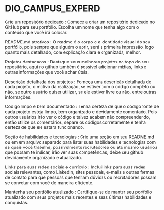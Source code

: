 # DIO_CAMPUS_EXPERD

Crie um repositório dedicado : Comece a criar um repositório dedicado no GitHub para seu portfólio. Escolha um nome que tenha algo com o conteúdo que você irá colocar.

README.md atrativos : O readme é o corpo e a identidade visual do seu portfólio, pois sempre que alguém o abrir, será a primeira impressão, logo quanto mais detalhado, com explicação clara e organizada, melhor.

Projetos destacados : Destaque seus melhores projetos no topo do seu repositório, aqui no github também é possível adicionar mídias, links e outras informações que você achar úteis.

Descrição detalhada dos projetos : Forneça uma descrição detalhada de cada projeto, o motivo da realização, se estiver com o código completo ou não, se outro usuário quiser utilizar, se ele estiver livre ou não, entre outras informações.

Código limpo e bem documentado : Tenha certeza de que o código fonte de cada projeto esteja limpo, bem organizado e devidamente comentado. Pois outros usuários irão ver o código e talvez acabem não compreendendo, então utilize os comentários, separe os códigos corretamente e tenha certeza de que ele estará funcionando.

Seção de habilidades e tecnologias : Crie uma seção em seu README.md ou em um arquivo separado para listar suas habilidades e tecnologias com as quais você trabalha, possivelmente recrutadores ou até mesmo usuários que possam te indicar, irão ver suas competências, deixe seu github devidamente organizado e atualizado.

Links para suas redes sociais e currículo : Inclui links para suas redes sociais relevantes, como LinkedIn, sites pessoais, e-mails e outras formas de contato para que pessoas que tenham dúvidas ou recrutadores possam se conectar com você de maneira eficiente.

Mantenha seu portfólio atualizado : Certifique-se de manter seu portfólio atualizado com seus projetos mais recentes e suas últimas habilidades e conquistas.
